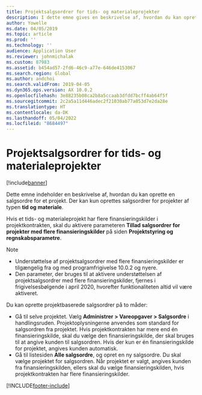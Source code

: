 ```yaml
---
title: Projektsalgsordrer for tids- og materialeprojekter
description: I dette emne gives en beskrivelse af, hvordan du kan oprette projektbaserede salgsordrer for tids- og materialeprojekter.
author: Yowelle
ms.date: 04/05/2019
ms.topic: article
ms.prod: ''
ms.technology: ''
audience: Application User
ms.reviewer: johnmichalak
ms.custom: 87983
ms.assetid: b454ad57-2fd6-46c9-a77e-646de4153067
ms.search.region: Global
ms.author: andchoi
ms.search.validFrom: 2019-04-05
ms.dyn365.ops.version: AX 10.0.2
ms.openlocfilehash: 3e88235b08ca2b8a5ccaab3dfdd7bcff4ab64f5f
ms.sourcegitcommit: 2c2a5a11d446adec2f21030ab77a053d7e2da28e
ms.translationtype: HT
ms.contentlocale: da-DK
ms.lasthandoff: 05/04/2022
ms.locfileid: "8684497"
---
```

# <a name="project-sales-orders-for-time-and-material-projects"></a>Projektsalgsordrer for tids- og materialeprojekter

[!include[banner](../includes/banner.md)]

Dette emne indeholder en beskrivelse af, hvordan du kan oprette en salgsordre for et projekt. Der kan kun oprettes salgsordrer for projekter af typen **tid og materiale**.

Hvis et tids- og materialeprojekt har flere finansieringskilder i projektkontrakten, skal du aktivere parameteren **Tillad salgsordrer for projekter med flere finansieringskilder** på siden **Projektstyring og regnskabsparametre**. 

> [!NOTE]
> - Understøttelse af projektsalgsordrer med flere finansieringskilder er tilgængelig fra og med programfrigivelse 10.0.2 og nyere.
> - Den parameter, der bruges til at aktivere understøttelsen af projektsalgsordrer med flere finansieringskilder, fjernes i frigivelsesbølgende i april 2020, hvorefter funktionaliteten altid vil være aktiveret.

Du kan oprette projektbaserede salgsordrer på to måder:

- Gå til selve projektet. Vælg **Administrer > Vareopgaver > Salgsordre** i handlingsruden. Projektoplysningerne anvendes som standard for salgsordren fra projektet. Hvis projektkontrakten har mere end én finansieringskilde, skal du vælge den finansieringskilde, der skal bruges til at angive kunden til salgsordren. Hvis der kun er én finansieringskilde for projektet, angives kunden automatisk.
- Gå til listesiden **Alle salgsordre**, og opret en ny salgsordre. Du skal vælge projektet for salgsordren. Når projektet er valgt, angives kunden fra finansieringskilden, ellers skal du vælge finansieringskilden, hvis projektkontrakten har flere finansieringskilder.



[!INCLUDE[footer-include](../includes/footer-banner.md)]